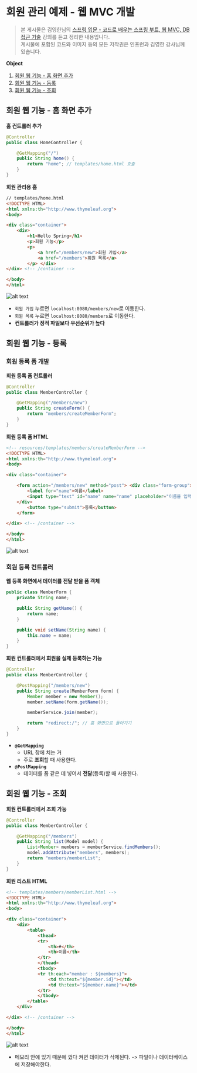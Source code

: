 # 회원 관리 예제 - 웹 MVC 개발
> 본 게시물은 김영한님의 [스프링 입문 - 코드로 배우는 스프링 부트, 웹 MVC, DB 접근 기술](https://www.inflearn.com/course/%EC%8A%A4%ED%94%84%EB%A7%81-%EC%9E%85%EB%AC%B8-%EC%8A%A4%ED%94%84%EB%A7%81%EB%B6%80%ED%8A%B8/dashboard) 강의를 듣고 정리한 내용입니다.  
게시물에 포함된 코드와 이미지 등의 모든 저작권은 인프런과 김영한 강사님께 있습니다.

**Object**
1. [회원 웹 기능 - 홈 화면 추가](#회원-웹-기능---홈-화면-추가)
2. [회원 웹 기능 - 등록](#회원-웹-기능---등록)
3. [회원 웹 기능 - 조회](#회원-웹-기능---조회)

## 회원 웹 기능 - 홈 화면 추가
**홈 컨트롤러 추가**
```java
@Controller
public class HomeController {

    @GetMapping("/")
    public String home() {
        return "home"; // templates/home.html 호출
    }
}
```

**회원 관리용 홈**
```html
// templates/home.html
<!DOCTYPE HTML>
<html xmlns:th="http://www.thymeleaf.org">
<body>

<div class="container">
    <div>
        <h1>Hello Spring</h1>
        <p>회원 기능</p>
        <p>
            <a href="/members/new">회원 가입</a>
            <a href="/members">회원 목록</a>
        </p> </div>
</div> <!-- /container -->

</body>
</html>
```

![alt text](img/ex2_1.png)   
- `회원 가입` 누르면 `localhost:8080/members/new`로 이동한다.
- `회원 목록` 누르면 `localhost:8080/members`로 이동한다.
- **컨트롤러가 정적 파일보다 우선순위가 높다**

## 회원 웹 기능 - 등록
### 회원 등록 폼 개발

**회원 등록 폼 컨트롤러**
```java
@Controller
public class MemberController {

    @GetMapping("/members/new")
    public String createForm() {
        return "members/createMemberForm";
    }
}

```

**회원 등록 폼 HTML**
```html
<!-- resources/templates/members/createMemberForm -->
<!DOCTYPE HTML>
<html xmlns:th="http://www.thymeleaf.org">
<body>

<div class="container">

    <form action="/members/new" method="post"> <div class="form-group">
        <label for="name">이름</label>
        <input type="text" id="name" name="name" placeholder="이름을 입력하세요">
    </div>
        <button type="submit">등록</button>
    </form>

</div> <!-- /container -->

</body>
</html>
```

![alt text](img/ex2_2.png)

### 회원 등록 컨트롤러
**웹 등록 화면에서 데이터를 전달 받을 폼 객체**
```java
public class MemberForm {
    private String name;

    public String getName() {
        return name;
    }

    public void setName(String name) {
        this.name = name;
    }
}
```

**회원 컨트롤러에서 회원을 실제 등록하는 기능**
```java
@Controller
public class MemberController {

    @PostMapping("/members/new")
    public String create(MemberForm form) {
        Member member = new Member();
        member.setName(form.getName());

        memberService.join(member);

        return "redirect:/"; // 홈 화면으로 돌아가기
    }
}
```
- **`@GetMapping`**
  - URL 창에 치는 거
  - 주로 **조회**할 때 사용한다.
- **`@PostMapping`**
  - 데이터를 폼 같은 데 넣어서 **전달**(등록)할 때 사용한다.

## 회원 웹 기능 - 조회
**회원 컨트롤러에서 조회 가능**
```java
@Controller
public class MemberController {

    @GetMapping("/members")
    public String list(Model model) {
        List<Member> members = memberService.findMembers();
        model.addAttribute("members", members);
        return "members/memberList";
    }
}
```

**회원 리스트 HTML**
```html
<!-- templates/members/memberList.html -->
<!DOCTYPE HTML>
<html xmlns:th="http://www.thymeleaf.org">
<body>

<div class="container">
    <div>
        <table>
            <thead>
            <tr>
                <th>#</th>
                <th>이름</th>
            </tr>
            </thead>
            <tbody>
            <tr th:each="member : ${members}">
                <td th:text="${member.id}"></td>
                <td th:text="${member.name}"></td>
            </tr>
            </tbody>
        </table>
    </div>

</div> <!-- /container -->

</body>
</html>
```

![alt text](img/ex2_3.png)

- 메모리 안에 있기 때문에 껐다 켜면 데이터가 삭제된다. -> 파일이나 데이터베이스에 저장해야한다.
